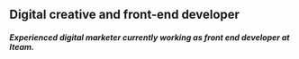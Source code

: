 ## Digital creative and front-end developer 
##### Experienced digital marketer currently working as front end developer at Iteam.
